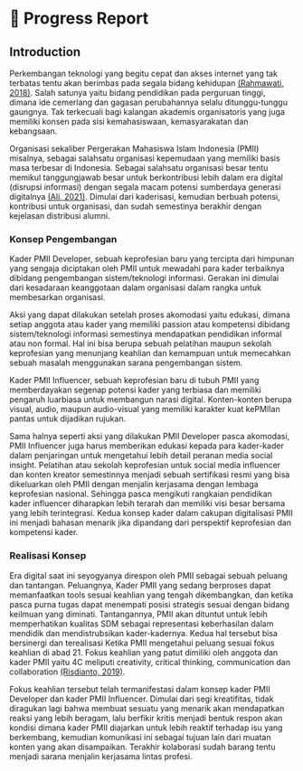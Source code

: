 # 📣 Progress Report
## Introduction
Perkembangan teknologi yang begitu cepat dan akses internet yang tak terbatas tentu akan berimbas pada segala bidang kehidupan [(Rahmawati, 2018)](http://ejournal.iainmadura.ac.id/index.php/tadris/article/view/1752). Salah satunya yaitu bidang pendidikan pada perguruan tinggi, dimana ide cemerlang dan gagasan perubahannya selalu ditunggu-tunggu gaungnya. Tak terkecuali bagi kalangan akademis organisatoris yang juga memiliki konsen pada sisi kemahasiswaan, kemasyarakatan dan kebangsaan.

Organisasi sekaliber Pergerakan Mahasiswa Islam Indonesia (PMII) misalnya, sebagai salahsatu organisasi kepemudaan yang memiliki basis masa terbesar di Indonesia. Sebagai salahsatu organisasi besar tentu memikul tanggungjawab besar untuk berkontribusi lebih dalam era digital (disrupsi informasi) dengan segala macam potensi sumberdaya generasi digitalnya [(Ali, 2021)](https://irchamali.medium.com/inovasi-kader-pmii-dalam-menjawab-tantangan-disrupsi-informasi-3cf4a26d0f11). Dimulai dari kaderisasi, kemudian berbuah potensi, kontribusi untuk organisasi, dan sudah semestinya berakhir dengan kejelasan distribusi alumni.

### Konsep Pengembangan
Kader PMII Developer, sebuah keprofesian baru yang tercipta dari himpunan yang sengaja diciptakan oleh PMII untuk mewadahi para kader terbaiknya dibidang pengembangan sistem/teknologi informasi. Gerakan ini dimulai dari kesadaraan keanggotaan dalam organisasi dalam rangka untuk membesarkan organisasi.

Aksi yang dapat dilakukan setelah proses akomodasi yaitu edukasi, dimana setiap anggota atau kader yang memiliki passion atau kompetensi dibidang sistem/teknologi informasi semestinya mendapatkan pendidikan informal atau non formal. Hal ini bisa berupa sebuah pelatihan maupun sekolah keprofesian yang menunjang keahlian dan kemampuan untuk memecahkan sebuah masalah menggunakan sarana pengembangan sistem.

Kader PMII Influencer, sebuah keprofesian baru di tubuh PMII yang memberdayakan segenap potensi kader yang terbiasa dan memiliki pengaruh luarbiasa untuk membangun narasi digital. Konten-konten berupa visual, audio, maupun audio-visual yang memiliki karakter kuat kePMIIan pantas untuk dijadikan rujukan.

Sama halnya seperti aksi yang dilakukan PMII Developer pasca akomodasi, PMII Influencer juga harus memberikan edukasi kepada para kader-kader dalam penjaringan untuk mengetahui lebih detail peranan media social insight. Pelatihan atau sekolah keprofesian untuk social media influencer dan konten kreator semestinnya menjadi sebuah sertifikasi resmi yang bisa dikeluarkan oleh PMII dengan menjalin kerjasama dengan lembaga keprofesian nasional. Sehingga pasca mengikuti rangkaian pendidikan kader influencer diharapkan lebih terarah dan memiliki visi besar bersama yang lebih terintegrasi. Kedua konsep kader dalam cakupan digitalisasi PMII ini menjadi bahasan menarik jika dipandang dari perspektif keprofesian dan kompetensi kader. 

### Realisasi Konsep
Era digital saat ini seyogyanya direspon oleh PMII sebagai sebuah peluang dan tantangan. Peluangnya, Kader PMII yang sedang berproses dapat memanfaatkan tools sesuai keahlian yang tengah dikembangkan, dan ketika pasca purna tugas dapat menempati posisi strategis sesuai dengan bidang keilmuan yang diminati. Tantangannya, PMII akan dituntut untuk lebih memperhatikan kualitas SDM sebagai representasi keberhasilan dalam mendidik dan mendistrubsikan kader-kadernya. Kedua hal tersebut bisa bersinergi dan terealisasi Ketika PMII mengetahui peluang sesuai fokus keahlian di abad 21. Fokus keahlian yang patut dimiliki oleh anggota dan kader PMII yaitu 4C meliputi creativity, critical thinking, communication dan collaboration [(Risdianto, 2019)](https://www.researchgate.net/publication/332415017_ANALISIS_PENDIDIKAN_INDONESIA_DI_ERA_REVOLUSI_INDUSTRI_40).

Fokus keahlian tersebut telah termanifestasi dalam konsep kader PMII Developer dan kader PMII Influencer. Dimulai dari segi kreatifitas, tidak diragukan lagi bahwa membuat sesuatu yang menarik akan mendapatkan reaksi yang lebih beragam, lalu berfikir kritis menjadi bentuk respon akan kondisi dimana kader PMII diajarkan untuk lebih reaktif terhadap isu yang berkembang, kemudian komunikasi ini sebagai tujuan lain dari muatan konten yang akan disampaikan. Terakhir kolaborasi sudah barang tentu menjadi sarana menjalin kerjasama lintas profesi.